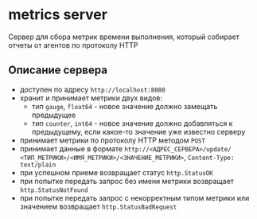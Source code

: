 # metrics server

Сервер для сбора метрик времени выполнения, который собирает отчеты от агентов
по протоколу HTTP

## Описание сервера

- доступен по адресу `http://localhost:8080`
- хранит и принимает метрики двух видов:
  - тип `gauge`, `float64` - новое значение должно замещать предыдущее
  - тип `counter`, `int64` - новое значение должно добавляться к предыдущему,
    если какое-то значение уже известно серверу
- принимает метрики по протоколу HTTP методом `POST`
- принимает данные в формате `http://<АДРЕС_СЕРВЕРА>/update/`
  `<ТИП_МЕТРИКИ>/<ИМЯ_МЕТРИКИ>/<ЗНАЧЕНИЕ_МЕТРИКИ>`, `Content-Type: text/plain`
- при успешном приеме возвращает статус `http.StatusOK`
- при попытке передать запрос без имени метрики возвращает `http.StatusNotFound`
- при попытке передать запрос с некорректным типом метрики или
  значением возвращает `http.StatusBadRequest`